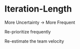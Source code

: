 Iteration-Length
========


<p class="center">More Uncertainty -> More Frequent</p>

<p class="center">Re-prioritize frequently</p>

<p class="center">Re-estimate the team velocity</p>
